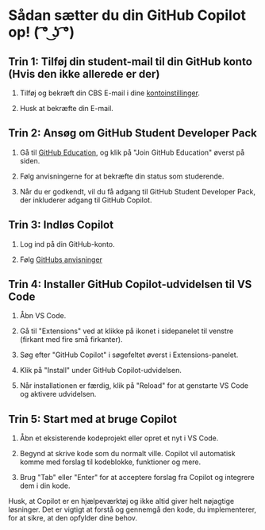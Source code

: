 # Sådan sætter du din GitHub Copilot op! ( ͡° ͜ʖ ͡°)

## Trin 1: Tilføj din student-mail til din GitHub konto (Hvis den ikke allerede er der)
1. Tilføj og bekræft din CBS E-mail i dine [kontoinstillinger](https://github.com/settings/emails).

2. Husk at bekræfte din E-mail.
## Trin 2: Ansøg om GitHub Student Developer Pack
1. Gå til [GitHub Education](https://github.com/education/students), og klik på "Join GitHub Education" øverst på siden.

2. Følg anvisningerne for at bekræfte din status som studerende.

3. Når du er godkendt, vil du få adgang til GitHub Student Developer Pack, der inkluderer adgang til GitHub Copilot.

## Trin 3: Indløs Copilot

1. Log ind på din GitHub-konto.

2. Følg [GitHubs anvisninger](https://docs.github.com/en/copilot/managing-copilot/managing-copilot-as-an-individual-subscriber/managing-your-copilot-subscription/getting-free-access-to-copilot-as-a-student-teacher-or-maintainer)

## Trin 4: Installer GitHub Copilot-udvidelsen til VS Code

1. Åbn VS Code.

2. Gå til "Extensions" ved at klikke på ikonet i sidepanelet til venstre (firkant med fire små firkanter).

3. Søg efter "GitHub Copilot" i søgefeltet øverst i Extensions-panelet.

4. Klik på "Install" under GitHub Copilot-udvidelsen.

5. Når installationen er færdig, klik på "Reload" for at genstarte VS Code og aktivere udvidelsen.

## Trin 5: Start med at bruge Copilot

1. Åbn et eksisterende kodeprojekt eller opret et nyt i VS Code.

2. Begynd at skrive kode som du normalt ville. Copilot vil automatisk komme med forslag til kodeblokke, funktioner og mere.

3. Brug "Tab" eller "Enter" for at acceptere forslag fra Copilot og integrere dem i din kode.

Husk, at Copilot er en hjælpeværktøj og ikke altid giver helt nøjagtige løsninger. Det er vigtigt at forstå og gennemgå den kode, du implementerer, for at sikre, at den opfylder dine behov.
